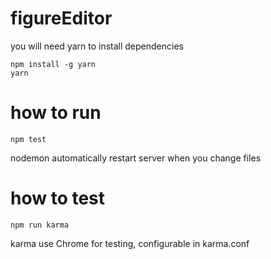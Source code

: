# figureEditor

you will need yarn to install dependencies 
	
	npm install -g yarn
	yarn

# how to run
	npm test

nodemon automatically restart server when you change files

# how to test
	npm run karma

karma use Chrome for testing, configurable in karma.conf
